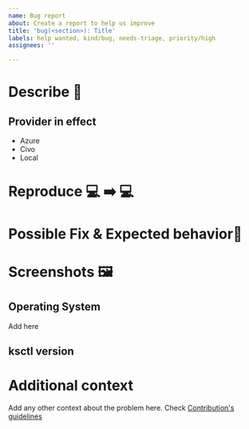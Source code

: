 ```yaml
---
name: Bug report
about: Create a report to help us improve
title: 'bug(<section>): Title'
labels: help wanted, kind/bug, needs-triage, priority/high
assignees: ''

---
```


# Describe 🐞
<!--A clear and concise description of what the bug is. -->
## Provider in effect
- Azure
- Civo
- Local

# Reproduce 💻 ➡️  💻
<!-- Steps to reproduce the behavior -->

# Possible Fix & Expected behavior🔧
<!-- A clear and concise description of what you expected to happen. -->

# Screenshots :framed_picture:
<!-- If applicable, add screenshots to help explain your problem. -->

## Operating System

Add here

## ksctl version 

# Additional context
Add any other context about the problem here.
Check [Contribution's guidelines](https://kubesimplify.github.io/ksctl-docs/docs/contribution-guidelines/)
